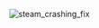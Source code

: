 ![steam_crashing_fix](https://raw.githubusercontent.com/dillacorn/arch-hypr-dots/refs/heads/main/extra_notes/screenshots_for_guides/steam/steam_crashing_fix.png)